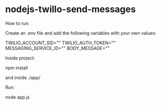 # nodejs-twillo-send-messages

How to run: 

Create an .env file and add the following variables with your own values:

TWILIO_ACCOUNT_SID=""
TWILIO_AUTH_TOKEN=""
MESSAGING_SERVICE_ID=""
BODY_MESSAGE=""

Inside project:

npm install

and inside ./app/

Run: 

node app.js

